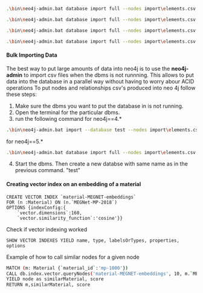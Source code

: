 
```bash
.\bin\neo4j-admin.bat database import full --nodes import\elements.csv import\materials.csv import\chemenv_names.csv import\crystal_systems.csv import\chemenv_element_names.csv import\spg.csv import\magnetic_states.csv import\oxidation_states.csv --relationships import\chemenv_chemenv_geometric-electric.csv import\chemenvElement_chemenvElement_geometric-electric.csv import\element_element_geometric-electric.csv import\materials_chemenvElement.csv import\materials_elements.csv import\materials_chemenv.csv import\chemenv_elements.csv --overwrite-destination matgraphdb
```

```bash
.\bin\neo4j-admin.bat database import full --nodes import\elements.csv import\materials.csv import\chemenv_names.csv import\crystal_systems.csv import\chemenv_element_names.csv import\spg.csv import\magnetic_states.csv import\oxidation_states.csv --relationships import\chemenv_chemenv_geometric-electric.csv import\chemenvElement_chemenvElement_geometric-electric.csv import\element_element_geometric-electric.csv import\materials_chemenvElement.csv import\materials_elements.csv import\materials_chemenv.csv import\chemenv_elements.csv --overwrite-destination test_import
```

```bash
.\bin\neo4j-admin.bat database import full --nodes import\elements.csv import\materials.csv import\chemenv_names.csv import\crystal_systems.csv import\chemenv_element_names.csv import\spg.csv import\magnetic_states.csv import\oxidation_states.csv --relationships import\chemenvElement_chemenvElement_geometric-electric.csv import\chemenv_chemenv_geometric-electric.csv import\element_element_geometric-electric.csv import\chemenv_elements.csv import\materials_chemenvElement.csv import\materials_elements.csv import\materials_chemenv.csv import\materials_crystal_system.csv import\materials_spg.csv --overwrite-destination matgraphdb
```


```bash
.\bin\neo4j-admin.bat database import full --nodes import\elements.csv --relationships import\Element_Element.csv --overwrite-destination test
```

#### Bulk Importing Data
The best way to put large amounts of data into neo4j is to use the **neo4j-admin** to import csv files when the dbms is not runnning. This allows to put data into the database in a parallel way without having to worry abour ACID operations
To put nodes and relationships csv's produced into neo 4j follow these steps:

1. Make sure the dbms you want to put the database in is not running.
2. Open the terminal for the particular dbms.
3. run the following command
for neo4j==4.*
```bash
.\bin\neo4j-admin.bat import --database test --nodes import\elements.csv --relationships import\Element_Element.csv
```

for neo4j==5.*
```bash
.\bin\neo4j-admin.bat database import full --nodes import\elements.csv --relationships import\Element_Element.csv --overwrite-destination test
```
4. Start the dbms. Then create a new databse with same name as in the previous command. "test"




#### Creating vector index on an embedding of a material 

```cypher
CREATE VECTOR INDEX `material-MEGNET-embeddings`
FOR (n :Material) ON (n.`MEGNet-MP-2018`) 
OPTIONS {indexConfig:{
    `vector.dimensions`:160,
    `vector.similarity_function`:'cosine'}}
```

Check if vector indexing worked

```cypher
SHOW VECTOR INDEXES YIELD name, type, labelsOrTypes, properties, options
```

Example of how to call similar nodes for a given node

```bash
MATCH (m: Material {`material_id`:'mp-1000'})
CALL db.index.vector.queryNodes('material-MEGNET-embeddings', 10, m.`MEGNet-MP-2018`)
YIELD node as similarMaterial, score
RETURN m,similarMaterial, score
```